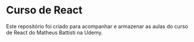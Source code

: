 # Curso de React

Este repositório foi criado para acompanhar e armazenar as aulas do curso de React do Matheus Battisti na Udemy.
